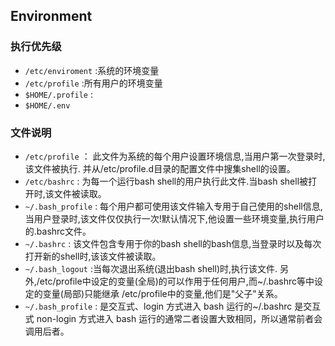 ## Environment

### 执行优先级

- `/etc/enviroment` :系统的环境变量
- `/etc/profile` :所有用户的环境变量
- `$HOME/.profile` :
- `$HOME/.env`
### 文件说明

- `/etc/profile` ： 此文件为系统的每个用户设置环境信息,当用户第一次登录时,该文件被执行. 并从/etc/profile.d目录的配置文件中搜集shell的设置。
- `/etc/bashrc` : 为每一个运行bash shell的用户执行此文件.当bash shell被打开时,该文件被读取。
- `~/.bash_profile` : 每个用户都可使用该文件输入专用于自己使用的shell信息,当用户登录时,该文件仅仅执行一次!默认情况下,他设置一些环境变量,执行用户的.bashrc文件。
- `~/.bashrc` : 该文件包含专用于你的bash shell的bash信息,当登录时以及每次打开新的shell时,该该文件被读取。
- `~/.bash_logout` :当每次退出系统(退出bash shell)时,执行该文件. 另外,/etc/profile中设定的变量(全局)的可以作用于任何用户,而~/.bashrc等中设定的变量(局部)只能继承 /etc/profile中的变量,他们是"父子"关系。
- `~/.bash_profile` : 是交互式、login 方式进入 bash 运行的~/.bashrc 是交互式 non-login 方式进入 bash 运行的通常二者设置大致相同，所以通常前者会调用后者。

